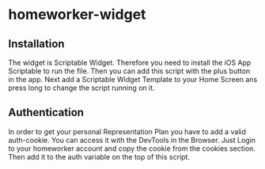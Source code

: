 # homeworker-widget

## Installation
The widget is Scriptable Widget. Therefore you need to install the iOS App Scriptable to run the file. Then you can add this script with the plus button in the app. Next add a Scriptable Widget Template to your Home Screen ans press long to change the script running on it.

## Authentication
In order to get your personal Representation Plan you have to add a valid auth-cookie. You can access it with the DevTools in the Browser. Just Login to your homeworker account and copy the cookie from the cookies section. Then add it to the auth variable on the top of this script.
